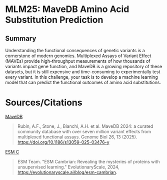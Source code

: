 # MLM25: MaveDB Amino Acid Substitution Prediction
## Summary
Understanding the functional consequences of genetic variants is a cornerstone of modern genomics. Multiplexed Assays of Variant Effect (MAVEs) provide high-throughput measurements of how thousands of variants impact gene function, and MaveDB is a growing repository of these datasets, but it is still expensive and time-consuming to experimentally test every variant. In this challenge, your task is to develop a machine learning model that can predict the functional outcomes of amino acid substitutions.

# Sources/Citations

[MaveDB](https://mavedb.org/)
> Rubin, A.F., Stone, J., Bianchi, A.H. et al. MaveDB 2024: a curated community database with over seven million variant effects from multiplexed functional assays. Genome Biol 26, 13 (2025). https://doi.org/10.1186/s13059-025-03476-y

[ESM C](https://www.evolutionaryscale.ai/blog/esm-cambrian)
> ESM Team. "ESM Cambrian: Revealing the mysteries of proteins with unsupervised learning." EvolutionaryScale, 2024, https://evolutionaryscale.ai/blog/esm-cambrian.